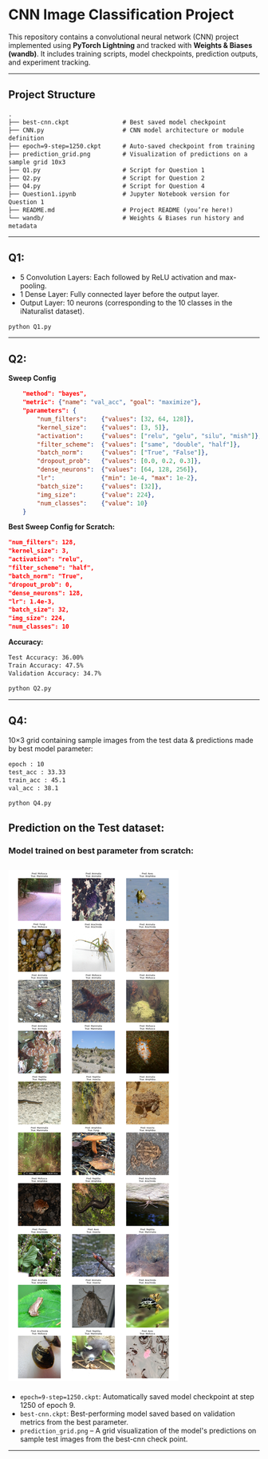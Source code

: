 # CNN Image Classification Project

This repository contains a convolutional neural network (CNN) project implemented using **PyTorch Lightning** and tracked with **Weights & Biases (wandb)**. It includes training scripts, model checkpoints, prediction outputs, and experiment tracking.

---

## Project Structure

```
.
├── best-cnn.ckpt               # Best saved model checkpoint
├── CNN.py                      # CNN model architecture or module definition
├── epoch=9-step=1250.ckpt      # Auto-saved checkpoint from training
├── prediction_grid.png         # Visualization of predictions on a sample grid 10x3
├── Q1.py                       # Script for Question 1 
├── Q2.py                       # Script for Question 2 
├── Q4.py                       # Script for Question 4
├── Question1.ipynb             # Jupyter Notebook version for Question 1
├── README.md                   # Project README (you’re here!)
└── wandb/                      # Weights & Biases run history and metadata
```
---
## Q1:
- 5 Convolution Layers: Each followed by ReLU activation and max-pooling.
- 1 Dense Layer: Fully connected layer before the output layer.
- Output Layer: 10 neurons (corresponding to the 10 classes in the iNaturalist dataset).

```bash
python Q1.py
```
---
## Q2:
**Sweep Config**
```json
    "method": "bayes",
    "metric": {"name": "val_acc", "goal": "maximize"},
    "parameters": {
        "num_filters":    {"values": [32, 64, 128]},
        "kernel_size":    {"values": [3, 5]},
        "activation":     {"values": ["relu", "gelu", "silu", "mish"]},
        "filter_scheme":  {"values": ["same", "double", "half"]},
        "batch_norm":     {"values": ["True", "False"]},
        "dropout_prob":   {"values": [0.0, 0.2, 0.3]},
        "dense_neurons":  {"values": [64, 128, 256]},
        "lr":             {"min": 1e-4, "max": 1e-2},
        "batch_size":     {"values": [32]},
        "img_size":       {"value": 224},
        "num_classes":    {"value": 10}
    }
```
**Best Sweep Config for Scratch:**
```json
"num_filters": 128,
"kernel_size": 3,
"activation": "relu",
"filter_scheme": "half",
"batch_norm": "True",
"dropout_prob": 0,
"dense_neurons": 128,
"lr": 1.4e-3,
"batch_size": 32,
"img_size": 224,
"num_classes": 10
```
**Accuracy:**
```
Test Accuracy: 36.00%
Train Accuracy: 47.5%
Validation Accuracy: 34.7%
```
```bash
python Q2.py
```
---
## Q4:
10×3 grid containing sample images from the test data & predictions made by best model parameter:
```
epoch : 10
test_acc : 33.33
train_acc : 45.1
val_acc : 38.1
```
```bash
python Q4.py
```
## Prediction on the Test dataset:
### Model trained on best parameter from scratch:
![Prediction Grid](/partA/prediction_grid.png)
---

- `epoch=9-step=1250.ckpt`: Automatically saved model checkpoint at step 1250 of epoch 9.
- `best-cnn.ckpt`: Best-performing model saved based on validation metrics from the best parameter.
- `prediction_grid.png` – A grid visualization of the model's predictions on sample test images from the best-cnn check point.
---